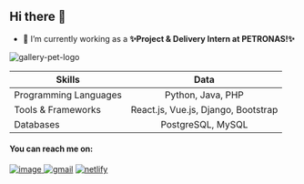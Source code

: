 ## Hi there 👋

- 🔭 I’m currently working as a **✨Project & Delivery Intern at PETRONAS!✨**

![gallery-pet-logo](https://user-images.githubusercontent.com/32039212/128589929-067dde89-352b-4367-981d-990e8d327baf.jpg)


| Skills        | Data           |
| ------------- |:-------------:|
| Programming Languages     | Python, Java, PHP |
| Tools & Frameworks     | React.js, Vue.js, Django, Bootstrap      | 
| Databases | PostgreSQL, MySQL      | 


#### You can reach me on:

[![image](https://user-images.githubusercontent.com/32039212/128548059-ad925d4c-1881-4115-abce-fa716819e592.png)
](https://www.linkedin.com/in/shafiq-aimann/)
[![gmail](https://user-images.githubusercontent.com/32039212/128591012-0265bdeb-6a61-4ad4-9555-3613c821fb05.gif)](mailto:shafiqaimansn@gmail.com)
[
![netlify](https://user-images.githubusercontent.com/32039212/128591273-36e208ba-e690-47c2-a97e-a5bc16835014.png)
](https://shafiqaiman.netlify.app/)
